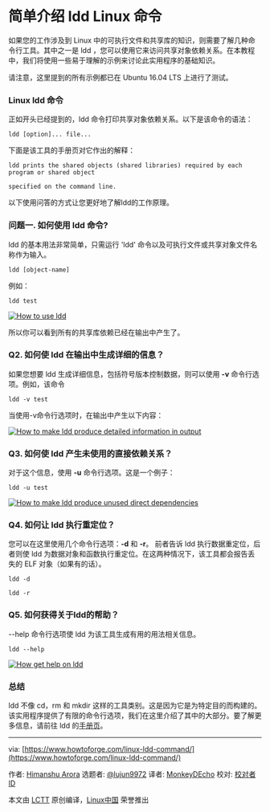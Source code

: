 简单介绍 ldd Linux 命令
=========================================

如果您的工作涉及到 Linux 中的可执行文件和共享库的知识，则需要了解几种命令行工具。其中之一是 ldd ，您可以使用它来访问共享对象依赖关系。在本教程中，我们将使用一些易于理解的示例来讨论此实用程序的基础知识。

请注意，这里提到的所有示例都已在 Ubuntu 16.04 LTS 上进行了测试。


### Linux ldd 命令

正如开头已经提到的，ldd 命令打印共享对象依赖关系。以下是该命令的语法：

`ldd [option]... file...`

下面是该工具的手册页对它作出的解释：

```
ldd prints the shared objects (shared libraries) required by each program or shared object 

specified on the command line.

```

以下使用问答的方式让您更好地了解ldd的工作原理。

### 问题一. 如何使用 ldd 命令?

ldd 的基本用法非常简单，只需运行 'ldd' 命令以及可执行文件或共享对象文件名称作为输入。

`ldd [object-name]`

例如：

`ldd test`

[![How to use ldd](https://www.howtoforge.com/images/command-tutorial/ldd-basic.png)](https://www.howtoforge.com/images/command-tutorial/big/ldd-basic.png)

所以你可以看到所有的共享库依赖已经在输出中产生了。

### Q2. 如何使 ldd 在输出中生成详细的信息？

如果您想要 ldd 生成详细信息，包括符号版本控制数据，则可以使用 **-v** 命令行选项。例如，该命令

`ldd -v test`

当使用-v命令行选项时，在输出中产生以下内容：

[![How to make ldd produce detailed information in output](https://www.howtoforge.com/images/command-tutorial/ldd-v-option.png)](https://www.howtoforge.com/images/command-tutorial/big/ldd-v-option.png)

### Q3. 如何使 ldd 产生未使用的直接依赖关系？

对于这个信息，使用 **-u** 命令行选项。这是一个例子：

`ldd -u test`

[![How to make ldd produce unused direct dependencies](https://www.howtoforge.com/images/command-tutorial/ldd-u-test.png)](https://www.howtoforge.com/images/command-tutorial/big/ldd-u-test.png)

### Q4. 如何让 ldd 执行重定位？

您可以在这里使用几个命令行选项：**-d** 和 **-r**。 前者告诉 ldd 执行数据重定位，后者则使 ldd 为数据对象和函数执行重定位。在这两种情况下，该工具都会报告丢失的 ELF 对象（如果有的话）。

`ldd -d`

`ldd -r`

### Q5. 如何获得关于ldd的帮助？

--help 命令行选项使 ldd 为该工具生成有用的用法相关信息。

`ldd --help`

[![How get help on ldd](https://www.howtoforge.com/images/command-tutorial/ldd-help-option.png)](https://www.howtoforge.com/images/command-tutorial/big/ldd-help-option.png)

### 总结

ldd 不像 cd，rm 和 mkdir 这样的工具类别。这是因为它是为特定目的而构建的。该实用程序提供了有限的命令行选项，我们在这里介绍了其中的大部分。要了解更多信息，请前往 ldd 的[手册页](https://linux.die.net/man/1/ldd)。

* * *

via: [https://www.howtoforge.com/linux-ldd-command/](https://www.howtoforge.com/linux-ldd-command/)

作者: [Himanshu Arora](https://www.howtoforge.com/) 选题者: [@lujun9972](https://github.com/lujun9972) 译者: [MonkeyDEcho](https://github.com/MonkeyDEcho) 校对: [校对者ID](https://github.com/校对者ID)

本文由 [LCTT](https://github.com/LCTT/TranslateProject) 原创编译，[Linux中国](https://linux.cn/) 荣誉推出